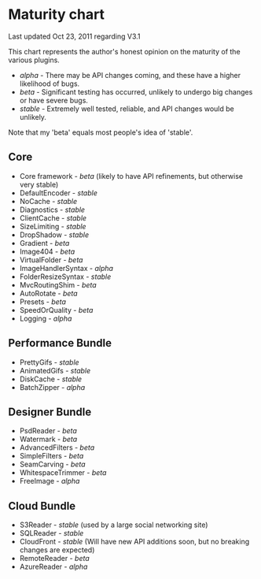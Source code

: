 
# Maturity chart

Last updated Oct 23, 2011 regarding V3.1

This chart represents the author's honest opinion on the maturity of the various plugins.

* *alpha* - There may be API changes coming, and these have a higher likelihood of bugs.
* *beta* - Significant testing has occurred, unlikely to undergo big changes or have severe bugs.
* *stable* - Extremely well tested, reliable, and API changes would be unlikely.

Note that my 'beta' equals most people's idea of 'stable'.

## Core 

* Core framework - *beta* (likely to have API refinements, but otherwise very stable)
* DefaultEncoder - *stable*
* NoCache - *stable*
* Diagnostics - *stable*
* ClientCache - *stable*
* SizeLimiting - *stable*
* DropShadow - *stable* 
* Gradient - *beta*
* Image404 -  *beta*
* VirtualFolder - *beta*
* ImageHandlerSyntax - *alpha*
* FolderResizeSyntax - *stable*
* MvcRoutingShim - *beta*
* AutoRotate - *beta*
* Presets - *beta* 
* SpeedOrQuality - *beta*
* Logging - *alpha*


## Performance Bundle

* PrettyGifs - *stable*
* AnimatedGifs - *stable*
* DiskCache - *stable*
* BatchZipper - *alpha*

## Designer Bundle


* PsdReader - *beta*
* Watermark - *beta*
* AdvancedFilters - *beta*
* SimpleFilters - *beta*
* SeamCarving - *beta* 
* WhitespaceTrimmer - *beta*
* FreeImage - *alpha*

## Cloud Bundle


* S3Reader - *stable* (used by a large social networking site)
* SQLReader - *stable* 
* CloudFront - *stable* (Will have new API additions soon, but no breaking changes are expected)
* RemoteReader - *beta*
* AzureReader - *alpha*

<script type="text/javascript">
//<!--

if (loadq === undefined) var loadq = [];
loadq.push(function(){
	$("em:contains('alpha')").addClass('alpha');
	$("em:contains('beta')").addClass('beta');
	$("em:contains('stable')").addClass('stable');
});
//-->
</script>

<style type="text/css">
em.alpha{color:red;}
em.stable{color:green;}
em.beta{color:#333;}
</style>